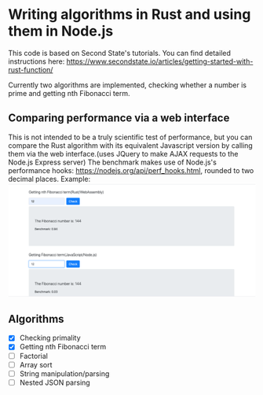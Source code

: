 # Writing algorithms in Rust and using them in Node.js

This code is based on Second State's tutorials. You can find detailed instructions here: https://www.secondstate.io/articles/getting-started-with-rust-function/

Currently two algorithms are implemented, checking whether a number is prime and getting nth Fibonacci term. 

## Comparing performance via a web interface

This is not intended to be a truly scientific test of performance, but you can compare the Rust algorithm with its equivalent Javascript version by calling them via the web interface.(uses JQuery to make AJAX requests to the Node.js Express server) The benchmark makes use of Node.js's performance hooks: https://nodejs.org/api/perf_hooks.html, rounded to two decimal places.
Example:![Web interface example](./benchmark.png?raw=true "Screenshot")

## Algorithms 

- [x] Checking primality
- [x] Getting nth Fibonacci term
- [ ] Factorial
- [ ] Array sort
- [ ] String manipulation/parsing
- [ ] Nested JSON parsing